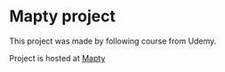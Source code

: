 # <h1>Mapty project</h1>

 <p>This project was made by following course from Udemy.<br></p>

 Project is hosted at <a href="https://superlative-queijadas-9e8fff.netlify.app/">Mapty</a>
